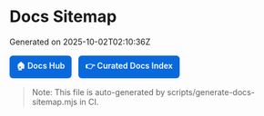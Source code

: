 <!-- ⚠️ AUTO-GENERATED: do not edit. See scripts/generate-docs-sitemap.mjs -->

# Docs Sitemap

Generated on 2025-10-02T02:10:36Z

<div style="margin:16px 0; display:flex; gap:12px; flex-wrap:wrap;">
  <a href="index.md" style="display:inline-block; padding:8px 12px; background:#0969da; color:#fff; border-radius:6px; text-decoration:none; font-weight:600;">🏠 Docs Hub</a>
  <a href="INDEX.md" style="display:inline-block; padding:8px 12px; background:#0969da; color:#fff; border-radius:6px; text-decoration:none; font-weight:600;">👉 Curated Docs Index</a>
</div>

> Note: This file is auto-generated by scripts/generate-docs-sitemap.mjs in CI.
